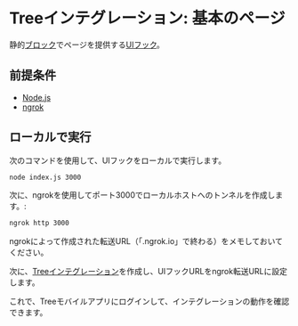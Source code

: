 # Treeインテグレーション: 基本のページ

静的[ブロック](https://treedocs.now.sh/docs/v1/blocks/basic/)でページを提供する[UIフック](https://treedocs.now.sh/docs/v1/hooks/ui/introduction/)。

## 前提条件

- [Node.js](https://nodejs.org)
- [ngrok](https://ngrok.com)

## ローカルで実行

次のコマンドを使用して、UIフックをローカルで実行します。

```bash
node index.js 3000
```

次に、ngrokを使用してポート3000でローカルホストへのトンネルを作成します。:

```bash
ngrok http 3000
```

ngrokによって作成された転送URL（「.ngrok.io」で終わる）をメモしておいてください。

次に、[Treeインテグレーション](https://treedocs.now.sh/docs/v1/getting-started/)を作成し、UIフックURLをngrok転送URLに設定します。

これで、Treeモバイルアプリにログインして、インテグレーションの動作を確認できます。
